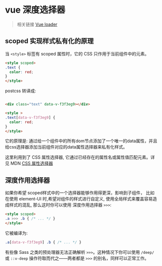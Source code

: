 <!--
Created: Wed Jun 03 2020 16:45:59 GMT+0800 (中国标准时间)
Modified: Wed Jun 03 2020 16:45:59 GMT+0800 (中国标准时间)
-->
<!-- Vue, CSS -->

# vue 深度选择器

> 相关链接 [Vue loader](https://vue-loader.vuejs.org/zh/guide/scoped-css.html#%E6%B7%B1%E5%BA%A6%E4%BD%9C%E7%94%A8%E9%80%89%E6%8B%A9%E5%99%A8)

## scoped 实现样式私有化的原理

当 `<style>` 标签有 scoped 属性时，它的 CSS 只作用于当前组件中的元素。


```html
<style scoped>
.text {
  color: red;
}
</style>
```
postcss 转译成:
```html

<div class="text" data-v-f3f3eg9></div>

<style >
.text[data-v-f3f3eg9] {
  color: red;
}
</style>
```

它的原理是: 通过给一个组件中的所有dom节点添加了一个唯一的data属性，并且给css选择器添加当前组件对应的data属性选择器来私有化样式。

这里利用到了 CSS 属性选择器, 它通过已经存在的属性名或属性值匹配元素。详见 MDN [CSS 属性选择器](https://developer.mozilla.org/zh-CN/docs/Web/CSS/Attribute_selectors)

## 深度作用选择器

如果你希望 scoped样式中的一个选择器能够作用得更深，影响到子组件， 比如在使用 element-UI 时,希望对组件的样式进行自定义, 使用全局样式来覆盖容易造成样式的混乱, 那么这时你可以使用 深度作用选择器 `>>>`:

```HTML
<style scoped>
.a >>> .b { /* ... */ }
</style>
```
它被编译为:
```css
.a[data-v-f3f3eg9] .b { /* ... */ }
```
有些像 Sass 之类的预处理器无法正确解析 `>>>`。这种情况下你可以使用 `/deep/` 或 `::v-deep` 操作符取而代之——两者都是 `>>>` 的别名，同样可以正常工作。

